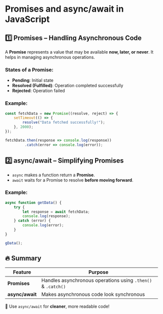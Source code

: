 # Promises and async/await in JavaScript

## 1️⃣ Promises – Handling Asynchronous Code
A **Promise** represents a value that may be available **now, later, or never**. It helps in managing asynchronous operations.

### States of a Promise:
- **Pending**: Initial state
- **Resolved (Fulfilled)**: Operation completed successfully
- **Rejected**: Operation failed

### Example:
```js
const fetchData = new Promise((resolve, reject) => {
    setTimeout(() => {
        resolve("Data fetched successfully!");
    }, 2000);
});

fetchData.then(response => console.log(response))
         .catch(error => console.log(error));
```

## 2️⃣ async/await – Simplifying Promises
- `async` makes a function return a **Promise**.
- `await` waits for a Promise to resolve **before moving forward**.

### Example:
```js
async function getData() {
    try {
        let response = await fetchData;
        console.log(response);
    } catch (error) {
        console.log(error);
    }
}

gData();
```

## 🔥 Summary
| Feature | Purpose |
|---------|---------|
| **Promises** | Handles asynchronous operations using `.then()` & `.catch()` |
| **async/await** | Makes asynchronous code look synchronous |

🚀 Use `async/await` for **cleaner**, more readable code!

